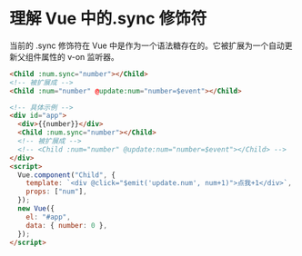 # 理解 Vue 中的.sync 修饰符

当前的 .sync 修饰符在 Vue 中是作为一个语法糖存在的。它被扩展为一个自动更新父组件属性的 v-on 监听器。

```html
<Child :num.sync="number"></Child>
<!-- 被扩展成 -->
<Child :num="number" @update:num="number=$event"></Child>
```

```html
<!-- 具体示例 -->
<div id="app">
  <div>{{number}}</div>
  <Child :num.sync="number"></Child>
  <!-- 被扩展成 -->
  <!-- <Child :num="number" @update:num="number=$event"></Child> -->
</div>
<script>
  Vue.component("Child", {
    template: `<div @click="$emit('update.num', num+1)">点我+1</div>`,
    props: ["num"],
  });
  new Vue({
    el: "#app",
    data: { number: 0 },
  });
</script>
```
